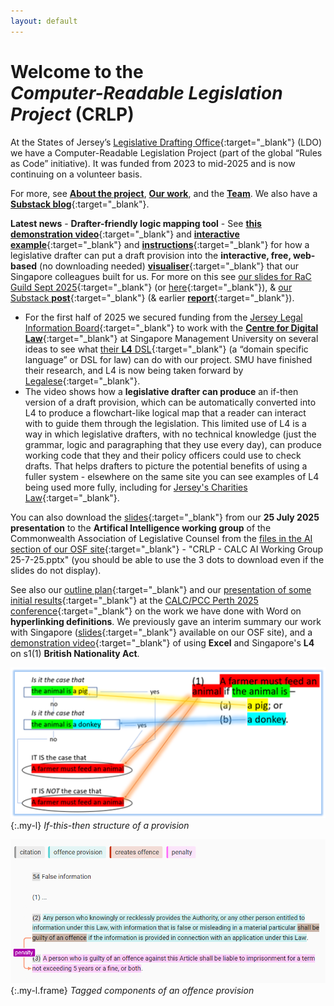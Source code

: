 ```yaml
---
layout: default
---
```


# <span>Welcome to the</span> <br><em>Computer-Readable Legislation Project</em> (CRLP)

At the States of Jersey’s [Legislative Drafting Office](https://www.gov.je/Government/NonexecLegal/StatesGreffe/LegislativeDraftingOffice/Pages/index.aspx){:target="_blank"} (LDO) we have a Computer-Readable Legislation Project (part of the global “Rules as Code” initiative). It was funded from 2023 to mid-2025 and is now continuing on a volunteer basis.

For more, see [**About the project**](/about), [**Our work**](/work), and the [**Team**](/team). We also have a [**Substack blog**](https://digitallegislation.substack.com){:target="_blank"}.

**Latest news** - 
**Drafter-friendly logic mapping tool** - See [**this demonstration video**](https://youtu.be/_VZ4_FY_Nqo){:target="_blank"} and [**interactive example**](https://jl4.legalese.com/?id=8831700c-a1ee-4c21-9365-1aa410a977d0){:target="_blank"} and [**instructions**](https://osf.io/adwe6){:target="_blank"} for how a legislative drafter can put a draft provision into the **interactive, free, web-based** (no downloading needed) [**visualiser**](https://jl4.legalese.com/){:target="_blank"} that our Singapore colleagues built for us. For more on this see [our slides for RaC Guild Sept 2025](https://osf.io/axydq){:target="_blank"} (or [here](https://docs.google.com/presentation/d/1MRs8hJY45ptGslava2WvQGvPlhp9sp59l1NbNU5ruYk/edit?usp=sharing){:target="_blank"}), & [our Substack **post**](https://substack.com/@digitallegislation/p-171875282){:target="_blank"} (& earlier [**report**](https://osf.io/x43td){:target="_blank"}).
- For the first half of 2025 we secured funding from the [Jersey Legal Information Board](https://www.jerseylaw.je/Pages/About.aspx){:target="_blank"} to work with the [**Centre for Digital Law**](https://cdl.smu.edu.sg/projects/research-project-computational-law-rpcl){:target="_blank"} at Singapore Management University on several ideas to see what [their **L4** DSL](https://github.com/smucclaw){:target="_blank"} (a “domain specific language” or DSL for law) can do with our project. SMU have finished their research, and L4 is now being taken forward by [Legalese](https://l4.legalese.com/){:target="_blank"}.
- The video shows how a **legislative drafter can produce** an if-then version of a draft provision, which can be automatically converted into L4 to produce a flowchart-like logical map that a reader can interact with to guide them through the legislation. This limited use of L4 is a way in which legislative drafters, with no technical knowledge (just the grammar, logic and paragraphing that they use every day), can produce working code that they and their policy officers could use to check drafts. That helps drafters to picture the potential benefits of using a fuller system - elsewhere on the same site you can see examples of L4 being used more fully, including for [Jersey's Charities Law](https://github.com/smucclaw/l4-ide/blob/ian/je-charities-3/jl4/experiments/jerseyCharities2.l4){:target="_blank"}.

You can also download the [slides](https://osf.io/f3szc){:target="_blank"} from our **25 July 2025 presentation** to the **Artifical Intelligence working group** of the Commonwealth Association of Legislative Counsel from the [files in the AI section of our OSF site](https://osf.io/bkjqx/files/osfstorage){:target="_blank"} - "CRLP - CALC AI Working Group 25-7-25.pptx" (you should be able to use the 3 dots to download even if the slides do not display).

See also our [outline plan](https://osf.io/jauqb){:target="_blank"} and our [presentation of some initial results](https://youtu.be/zq6mf2zz7Eg){:target="_blank"} at the [CALC/PCC Perth 2025 conference](https://www.calc.ngo/sites/default/files/APCC-CALC%202025%20regional%20drafting%20conference%20program%20%28as%20at%2019-2-25%29_0.pdf){:target="_blank"} on the work we have done with Word on **hyperlinking definitions**. We previously gave an interim summary our work with Singapore ([slides](https://osf.io/fqmcn){:target="_blank"} available on our OSF site), and a [demonstration video](https://youtu.be/Gtq_lDa1qRE){:target="_blank"} of using **Excel** and Singapore's **L4** on s1(1) **British Nationality Act**.

![A diagram showing the if-this-then-that structure of a piece of legislation](/images/ifttt-example.png){:.my-l} *If-this-then structure of a provision*

![A highlighted offence provision showing its component parts](/images/highlighted-provision.png){:.my-l.frame} *Tagged components of an offence provision*


